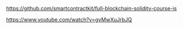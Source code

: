 https://github.com/smartcontractkit/full-blockchain-solidity-course-js

https://www.youtube.com/watch?v=gyMwXuJrbJQ

